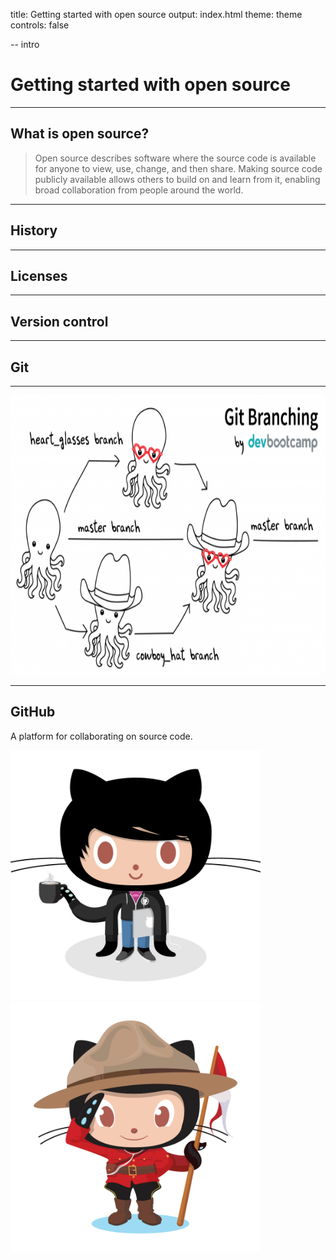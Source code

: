 title: Getting started with open source
output: index.html
theme: theme
controls: false

-- intro

# Getting started with open source

---

## What is open source?

> Open source describes software where the source code is available for anyone to view, use, change, and then share. Making source code publicly available allows others to build on and learn from it, enabling broad collaboration from people around the world.

---

## History

---

## Licenses

---

## Version control

---

## Git

---

<img src="img/branches_git.png" alt="Git branches" style="height: 450px; margin: 0 auto; display: block;">

---

## GitHub

A platform for collaborating on source code.

[<img alt="Codercat" src="img/codercat.jpg" style="height: 400px;">](https://octodex.github.com/) [<img alt="Mountietocat" src="img/mountietocat.png" style="height: 400px;">](https://octodex.github.com/)
